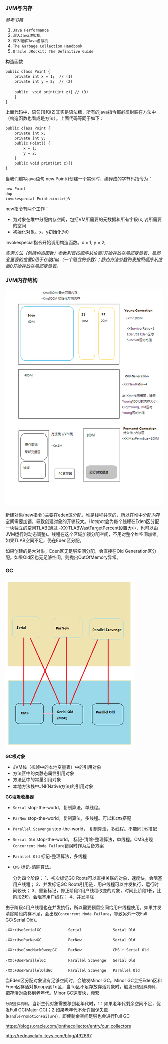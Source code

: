 ### JVM与内存

*参考书籍*

1. `Java Performance`
2. `深入Java虚拟机`
3. `深入理解Java虚拟机`
4. `The Garbage Collection Handbook`
5. `Oracle JRockit: The Definitive Guide`


构造函数
   
	public class Point {  
		private int x = 1;  // (1)
		private int y = 2;  // (2)

		public  void print(int z){ // (3)
		}  
	}

上面代码中，语句(1)和(2)其实是语法糖，所有的java指令都必须封装在方法中（构造函数也看成是方法）。上面代码等同于如下：

	public class Point {
		private int x;
		private int y;
		public Point() {
			x = 1;
			y = 2;
		}
		public void print(int z){}
	}

当我们编写java语句 new Point()创建一个实例时，编译成的字节码指令为：
	
	new Point
	dup
	invokespecial Point.<init>()V

new指令有两个工作：  

* 为对象在堆中分配内存空间，包括VM所需要的元数据和所有字段(x, y)所需要的空间  
* 初始化对象。x，y初始化为0

invokespecial指令开始调用构造函数。x = 1; y = 2;

*实例方法（包括构造函数）参数列表按顺序从位置1开始存放在局部变量表，局部变量表的位置0用于存放this（一个隐含的参数）；静态方法参数列表按照顺序从位置0开始存放在局部变量表。*



### JVM内存结构

![](image/JVM.png)

新建对象(new指令 )主要在eden区分配，堆是线程共享的，所以在堆中分配内存空间需要加锁，导致创建对象的开销较大。Hotspot会为每个线程在Eden区分配一块独立的空间TLAB(通过 -XX:TLABWastTargetPercent设置大小，也可以由JVM运行时动态调整)。线程在这个区域加锁分配空间，不用对整个堆空间加锁。如果TLAB空间不足，仍在Eden区分配。

如果创建的是大对象，Eden区无足够空间分配，会直接在Old Generation区分配。如果Old区也无足够空间，则抛出OutOfMemory异常。

### GC
![](image/GC.png)


**GC根对象**  
* JVM栈（栈帧中的本地变量表）中的引用对象  
* 方法区中的类静态属性引用对象	  
* 方法区中的常量引用对象  
* 本地方法栈中JNI(Native方法)的引用对象  

**GC垃圾收集器**  
* `Serial`	stop-the-world，复制算法，单线程。  
* `ParNew`	stop-the-world，复制算法，多线程。可以和`CMS`搭配  
* `Parallel Scavenge` stop-the-world， 复制算法，多线程。不能同`CMS`搭配  
* `Serial Old`	stop-the-world， 标记-清除-整理算法，单线程。CMS出现`Concurrent Mode Failure`错误时作为后备方案  
* `Parallel Old` 标记-整理算法，多线程  
* `CMS`	标记-清除算法。

	分为四个阶段：
	1、初次标记GC Roots可以直接关联的对象，速度快，会阻塞用户线程；
	2、并发标记GC Roots引用链，用户线程可以并发执行，运行时间较长；
	3、重新标记，修正阶段2用户线程改变的对象，时间比阶段1长，比阶段2短，会阻塞用户线程；
	4、并发清除 
 	
由于阶段4用户线程也在并发执行，所以需要预留空间给用户线程使用。如果并发清除阶段内存不足，会出现`Concurrent Mode Failure`，导致另外一次Full GC(Serial Old)。


	-XX:+UseSerialGC			Serial				Serial Old  

	-XX:+UseParNewGC			ParNew				Serial Old  

	-XX:+UseConcMarkSweepGC		ParNew				CMS + Serial Old  

	-XX:+UseParallelGC			Parallel Scavenge	Serial Old  

	-XX:+UseParallelOldGC		Parallel Scavenge	Parallel Old  


当Eden区分配对象没有足够空间时，会触发Minor GC。Minor GC会把Eden区和From区存活对象copy到To区，当To区不足存放存活对象时，触发`分配担保机制`，把存活对象移到老年代。Minor GC速度快，频繁

`分配担保机制`。当新生代对象需要移到老年代时，1：如果老年代剩余空间不足，促发Full GC(Major GC)；2:如果老年代不允许担保失败(`HandlePromotionFailure`)，即使剩余空间足够也会进行Full GC
  




https://blogs.oracle.com/jonthecollector/entry/our_collectors

http://rednaxelafx.iteys.com/blog/492667